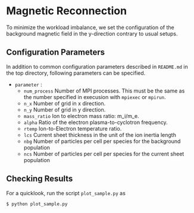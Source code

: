 # Magnetic Reconnection
To minimize the workload imbalance, we set the configuration of the background magnetic field in the y-direction contrary to usual setups.

## Configuration Parameters
In addition to common configuration parameters described in `README.md`
in the top directory, following parameters can be specified.

- `parameter` :
  - `num_process`
     Number of MPI processes. This must be the same as the number specified
     in execusion with `mpiexec` or `mpirun`.
  - `n_x`
     Number of grid in x direction.
  - `n_y`
     Number of grid in y direction.
  - `mass_ratio`
     Ion to electron mass ratio: m_i/m_e.
  - `alpha`
     Ratio of the electron plasma-to-cyclotron frequency.
  - `rtemp`
     Ion-to-Electron temperature ratio.
  - `lcs`
     Current sheet thickness in the unit of the ion inertia length
  - `nbg`
     Number of particles per cell per species for the background population
  - `ncs`
     Number of particles per cell per species for the current sheet population

## Checking Results
For a quicklook, run the script `plot_sample.py` as

```bash
$ python plot_sample.py
```
